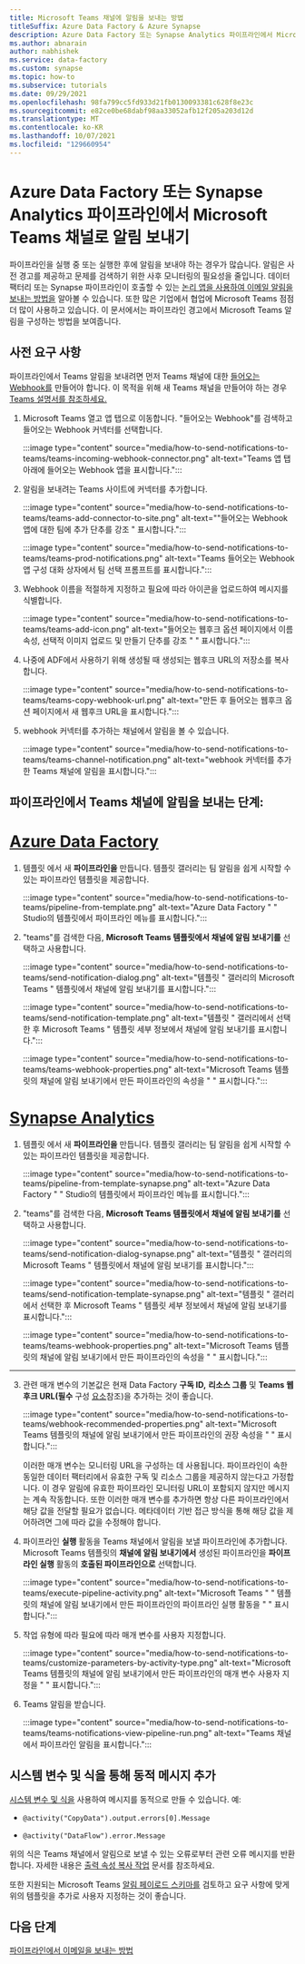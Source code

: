 ```yaml
---
title: Microsoft Teams 채널에 알림을 보내는 방법
titleSuffix: Azure Data Factory & Azure Synapse
description: Azure Data Factory 또는 Synapse Analytics 파이프라인에서 Microsoft Teams 채널로 알림을 보내는 방법에 대해 알아봅니다.
ms.author: abnarain
author: nabhishek
ms.service: data-factory
ms.custom: synapse
ms.topic: how-to
ms.subservice: tutorials
ms.date: 09/29/2021
ms.openlocfilehash: 98fa799cc5fd933d21fb0130093381c628f8e23c
ms.sourcegitcommit: e82ce0be68dabf98aa33052afb12f205a203d12d
ms.translationtype: MT
ms.contentlocale: ko-KR
ms.lasthandoff: 10/07/2021
ms.locfileid: "129660954"
---
```

# <a name="send-notifications-to-a-microsoft-teams-channel-from-an-azure-data-factory-or-synapse-analytics-pipeline"></a>Azure Data Factory 또는 Synapse Analytics 파이프라인에서 Microsoft Teams 채널로 알림 보내기

파이프라인을 실행 중 또는 실행한 후에 알림을 보내야 하는 경우가 많습니다. 알림은 사전 경고를 제공하고 문제를 검색하기 위한 사후 모니터링의 필요성을 줄입니다.  데이터 팩터리 또는 Synapse 파이프라인이 호출할 수 있는 [논리 앱을 사용하여 이메일 알림을 보내는 방법을](tutorial-control-flow-portal.md#create-email-workflow-endpoints) 알아볼 수 있습니다.  또한 많은 기업에서 협업에 Microsoft Teams 점점 더 많이 사용하고 있습니다.  이 문서에서는 파이프라인 경고에서 Microsoft Teams 알림을 구성하는 방법을 보여줍니다. 

## <a name="prerequisites"></a>사전 요구 사항

파이프라인에서 Teams 알림을 보내려면 먼저 Teams 채널에 대한 [들어오는 Webhook를](/microsoftteams/platform/webhooks-and-connectors/how-to/connectors-using) 만들어야 합니다. 이 목적을 위해 새 Teams 채널을 만들어야 하는 경우 [Teams 설명서를 참조하세요.](https://support.microsoft.com/office/create-a-channel-in-teams-fda0b75e-5b90-4fb8-8857-7e102b014525)  

1.  Microsoft Teams 열고 앱 탭으로 이동합니다.  "들어오는 Webhook"를 검색하고 들어오는 Webhook 커넥터를 선택합니다.
    
    :::image type="content" source="media/how-to-send-notifications-to-teams/teams-incoming-webhook-connector.png" alt-text="Teams 앱 탭 아래에 들어오는 Webhook 앱을 표시합니다.":::

1.  알림을 보내려는 Teams 사이트에 커넥터를 추가합니다.
    
    :::image type="content" source="media/how-to-send-notifications-to-teams/teams-add-connector-to-site.png" alt-text="&quot;들어오는 Webhook 앱에 대한 팀에 추가 단추를 강조 &quot; 표시합니다.":::
    
    :::image type="content" source="media/how-to-send-notifications-to-teams/teams-prod-notifications.png" alt-text="Teams 들어오는 Webhook 앱 구성 대화 상자에서 팀 선택 프롬프트를 표시합니다.":::

1.  Webhook 이름을 적절하게 지정하고 필요에 따라 아이콘을 업로드하여 메시지를 식별합니다.
    
    :::image type="content" source="media/how-to-send-notifications-to-teams/teams-add-icon.png" alt-text="들어오는 웹후크 옵션 페이지에서 이름 속성, 선택적 이미지 업로드 및 만들기 단추를 강조 &quot; &quot; 표시합니다.":::  

1.  나중에 ADF에서 사용하기 위해 생성될 때 생성되는 웹후크 URL의 저장소를 복사합니다.
    
    :::image type="content" source="media/how-to-send-notifications-to-teams/teams-copy-webhook-url.png" alt-text="만든 후 들어오는 웹후크 옵션 페이지에서 새 웹후크 URL을 표시합니다.":::

1.  webhook 커넥터를 추가하는 채널에서 알림을 볼 수 있습니다.
    
    :::image type="content" source="media/how-to-send-notifications-to-teams/teams-channel-notification.png" alt-text="webhook 커넥터를 추가한 Teams 채널에 알림을 표시합니다.":::
        
## <a name="steps-to-send-notifications-on-teams-channel-from-a-pipeline"></a>파이프라인에서 Teams 채널에 알림을 보내는 단계:

# <a name="azure-data-factory"></a>[Azure Data Factory](#tab/data-factory)

1.  템플릿 에서 새 **파이프라인을** 만듭니다. 템플릿 갤러리는 팀 알림을 쉽게 시작할 수 있는 파이프라인 템플릿을 제공합니다.
    
    :::image type="content" source="media/how-to-send-notifications-to-teams/pipeline-from-template.png" alt-text="Azure Data Factory &quot; &quot; Studio의 템플릿에서 파이프라인 메뉴를 표시합니다.":::

1.  "teams"를 검색한 다음, **Microsoft Teams 템플릿에서 채널에 알림 보내기를** 선택하고 사용합니다.
    
    :::image type="content" source="media/how-to-send-notifications-to-teams/send-notification-dialog.png" alt-text="템플릿 &quot; 갤러리의 Microsoft Teams &quot; 템플릿에서 채널에 알림 보내기를 표시합니다.":::
    
    :::image type="content" source="media/how-to-send-notifications-to-teams/send-notification-template.png" alt-text="템플릿 &quot; 갤러리에서 선택한 후 Microsoft Teams &quot; 템플릿 세부 정보에서 채널에 알림 보내기를 표시합니다.":::
    
    :::image type="content" source="media/how-to-send-notifications-to-teams/teams-webhook-properties.png" alt-text="Microsoft Teams 템플릿의 채널에 알림 보내기에서 만든 파이프라인의 속성을 &quot; &quot; 표시합니다.":::

# <a name="synapse-analytics"></a>[Synapse Analytics](#tab/synapse-analytics)

1.  템플릿 에서 새 **파이프라인을** 만듭니다. 템플릿 갤러리는 팀 알림을 쉽게 시작할 수 있는 파이프라인 템플릿을 제공합니다.
    
    :::image type="content" source="media/how-to-send-notifications-to-teams/pipeline-from-template-synapse.png" alt-text="Azure Data Factory &quot; &quot; Studio의 템플릿에서 파이프라인 메뉴를 표시합니다.":::

1.  "teams"를 검색한 다음, **Microsoft Teams 템플릿에서 채널에 알림 보내기를** 선택하고 사용합니다.
    
    :::image type="content" source="media/how-to-send-notifications-to-teams/send-notification-dialog-synapse.png" alt-text="템플릿 &quot; 갤러리의 Microsoft Teams &quot; 템플릿에서 채널에 알림 보내기를 표시합니다.":::
    
    :::image type="content" source="media/how-to-send-notifications-to-teams/send-notification-template-synapse.png" alt-text="템플릿 &quot; 갤러리에서 선택한 후 Microsoft Teams &quot; 템플릿 세부 정보에서 채널에 알림 보내기를 표시합니다.":::
    
    :::image type="content" source="media/how-to-send-notifications-to-teams/teams-webhook-properties.png" alt-text="Microsoft Teams 템플릿의 채널에 알림 보내기에서 만든 파이프라인의 속성을 &quot; &quot; 표시합니다.":::

---

3.  관련 매개 변수의 기본값은 현재 Data Factory **구독 ID,** **리소스 그룹** 및 **Teams 웹후크 URL(필수** 구성 [요소](#prerequisites)참조)을 추가하는 것이 좋습니다.
    
    :::image type="content" source="media/how-to-send-notifications-to-teams/webhook-recommended-properties.png" alt-text="Microsoft Teams 템플릿의 채널에 알림 보내기에서 만든 파이프라인의 권장 속성을 &quot; &quot; 표시합니다.":::

    이러한 매개 변수는 모니터링 URL을 구성하는 데 사용됩니다. 파이프라인이 속한 동일한 데이터 팩터리에서 유효한 구독 및 리소스 그룹을 제공하지 않는다고 가정합니다. 이 경우 알림에 유효한 파이프라인 모니터링 URL이 포함되지 않지만 메시지는 계속 작동합니다.  또한 이러한 매개 변수를 추가하면 항상 다른 파이프라인에서 해당 값을 전달할 필요가 없습니다. 메타데이터 기반 접근 방식을 통해 해당 값을 제어하려면 그에 따라 값을 수정해야 합니다.
    
1.  파이프라인 **실행** 활동을 Teams 채널에서 알림을 보낼 파이프라인에 추가합니다. Microsoft Teams 템플릿의 **채널에 알림 보내기에서** 생성된 파이프라인을 **파이프라인 실행** 활동의 **호출된 파이프라인으로** 선택합니다.

     :::image type="content" source="media/how-to-send-notifications-to-teams/execute-pipeline-activity.png" alt-text="Microsoft Teams &quot; &quot; 템플릿의 채널에 알림 보내기에서 만든 파이프라인의 파이프라인 실행 활동을 &quot; &quot; 표시합니다.":::

1.  작업 유형에 따라 필요에 따라 매개 변수를 사용자 지정합니다.

    :::image type="content" source="media/how-to-send-notifications-to-teams/customize-parameters-by-activity-type.png" alt-text="Microsoft Teams 템플릿의 채널에 알림 보내기에서 만든 파이프라인의 매개 변수 사용자 지정을 &quot; &quot; 표시합니다.":::   
  
1.  Teams 알림을 받습니다.

    :::image type="content" source="media/how-to-send-notifications-to-teams/teams-notifications-view-pipeline-run.png" alt-text="Teams 채널에서 파이프라인 알림을 표시합니다.":::
## <a name="add-dynamic-messages-with-system-variables-and-expressions"></a>시스템 변수 및 식을 통해 동적 메시지 추가

[시스템 변수 및 식을](control-flow-system-variables.md) 사용하여 메시지를 동적으로 만들 수 있습니다. [](control-flow-expression-language-functions.md) 예:  

-   ``@activity("CopyData").output.errors[0].Message``

-   ``@activity("DataFlow").error.Message``

위의 식은 Teams 채널에서 알림으로 보낼 수 있는 오류로부터 관련 오류 메시지를 반환합니다. 자세한 내용은 [출력 속성 복사 작업](copy-activity-monitoring.md) 문서를 참조하세요.

또한 지원되는 Microsoft Teams [알림 페이로드 스키마를](https://adaptivecards.io/explorer/AdaptiveCard.html) 검토하고 요구 사항에 맞게 위의 템플릿을 추가로 사용자 지정하는 것이 좋습니다.

## <a name="next-steps"></a>다음 단계

[파이프라인에서 이메일을 보내는 방법](how-to-send-email.md)